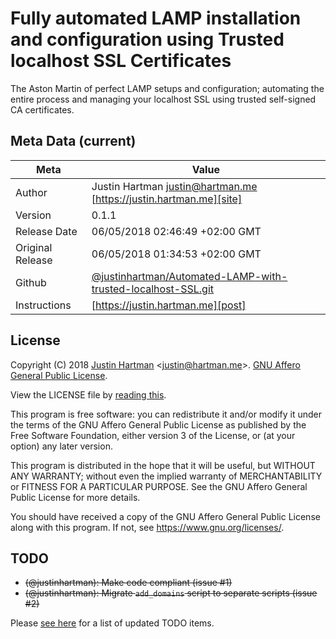 # Fully automated LAMP installation and configuration using Trusted localhost SSL Certificates

The Aston Martin of perfect LAMP setups and configuration; automating the entire process and managing your localhost SSL using trusted self-signed CA certificates. 

## Meta Data (current)

| Meta             | Value                                                                 |
|------------------|-----------------------------------------------------------------------|
| Author           | Justin Hartman <justin@hartman.me> [https://justin.hartman.me][site]  |
| Version          | 0.1.1                                                                 |
| Release Date     | 06/05/2018 02:46:49 +02:00 GMT                                        |
| Original Release | 06/05/2018 01:34:53 +02:00 GMT                                        |
| Github           | [@justinhartman/Automated-LAMP-with-trusted-localhost-SSL.git][git]   |
| Instructions     | [https://justin.hartman.me][post]                                     |

## License

Copyright (C) 2018 [Justin Hartman][site] <[justin@hartman.me][email]>. [GNU Affero General Public License][agpl].

View the LICENSE file by [reading this][license].

This program is free software: you can redistribute it and/or modify
it under the terms of the GNU Affero General Public License as
published by the Free Software Foundation, either version 3 of the
License, or (at your option) any later version.

This program is distributed in the hope that it will be useful,
but WITHOUT ANY WARRANTY; without even the implied warranty of
MERCHANTABILITY or FITNESS FOR A PARTICULAR PURPOSE. See the
GNU Affero General Public License for more details.

You should have received a copy of the GNU Affero General Public License
along with this program. If not, see <https://www.gnu.org/licenses/>.

## TODO

- ~~(@justinhartman): Make code compliant (issue #1)~~
- ~~(@justinhartman): Migrate `add_domains` script to separate scripts (issue #2)~~

Please [see here][github] for a list of updated TODO items.


[email]: mailto:justin@hartman.me?subject=Github+Contact
[agpl]: https://opensource.org/licenses/AGPL-3.0
[license]: LICENSE
[site]: https://justin.hartman.me
[post]: https://justin.hartman.me
[git]: https://github.com/justinhartman/Automated-LAMP-with-trusted-localhost-SSL.git
[github]: https://github.com/justinhartman/Automated-LAMP-with-trusted-localhost-SSL/issues

